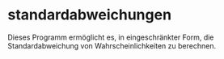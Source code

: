 # standardabweichungen
Dieses Programm ermöglicht es, in eingeschränkter Form, die Standardabweichung von Wahrscheinlichkeiten zu berechnen.
